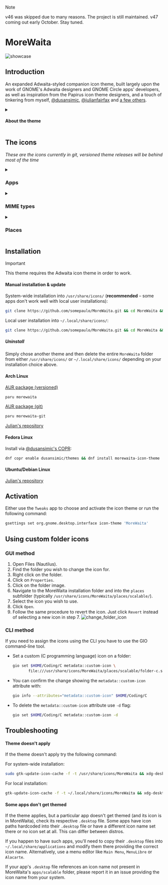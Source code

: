 > [!NOTE]
> v46 was skipped due to many reasons. The project is still maintained. v47 coming out early October. Stay tuned.

# MoreWaita

![showcase](https://repository-images.githubusercontent.com/543632052/3eca878b-6b04-49d9-a5f6-c369569fa610)

## Introduction

An expanded Adwaita-styled companion icon theme, built largely upon the work of GNOME's Adwaita designers and GNOME Circle apps' developers, as well as inspiration from the Papirus icon theme designers, and a touch of tinkering from myself, [@dusansimic](https://github.com/dusansimic), [@julianfairfax](https://github.com/julianfairfax) and [a few others](https://github.com/somepaulo/MoreWaita/graphs/contributors).

<details>
<summary><h4>About the theme</h4></summary>

The purpose of this theme is to provide third-party apps with a consistent look and feel in Gnome Shell.

The goal of MoreWaita is to add to Adwaita, not modify it, and to do roughly what Breeze does for KDE. This theme does not override any Adwaita icons, nor any Gnome Circle apps icons, nor icons that generally fit into the Adwaita paradigm (like Transmission GTK). Currently, this theme is way less all-inclusive than many others, but the aim is to be on par with Papirus some day. However, this is (mostly) a one-man hobby effort, albeit with some greatly appreciated help, so suggestions, requests, PRs and contributions are very welcome. Please read CONTRIBUTING.md before submitting PRs.

For most icons, especially branded ones, the general idea is to stay as close as possible to the original icons – to the point of using them in full – and giving them the distinct Adwaita 'perspective' and general flatness. One thing this theme deviates from is the Gnome colour palette in brand icons – MoreWaita keeps the brand colours.

This theme is built and tested against vanilla Gnome on Arch Linux. If an icon is in the theme, but is not applying to your app, please open an issue and mention the icon name referenced in your app's `.desktop` file.
</details>

## The icons

_These are the icons currently in git, versioned theme releases will be behind most of the time_
<details>
<summary><h3>Apps</h3></summary>

![icon](./apps/scalable/abiword.svg "Abiword")
![icon](./apps/scalable/gnome-aisleriot.svg "Aisleriot Solitaire")
![icon](./apps/scalable/alacritty.svg "Alacritty")
![icon](./apps/scalable/androidstudio.svg "Android Studio")
![icon](./apps/scalable/android-studio-canary.svg "Android Studio Canary")
![icon](./apps/scalable/anydesk.svg "AnyDesk")
![icon](./apps/scalable/ardour.svg "Ardour")
![icon](./apps/scalable/atomix.svg "Atomix")
![icon](./apps/scalable/audacity.svg "Audacity")
![icon](./apps/scalable/bitwarden.svg "Bitwarden")
![icon](./apps/scalable/bitwig-studio.svg "Bitwig Studio")
![icon](./apps/scalable/bleachbit.svg "Bleachbit")
![icon](./apps/scalable/blender.svg "Blender")
![icon](./apps/scalable/brave-desktop.svg "Brave")
![icon](./apps/scalable/dev.bsnes.bsnes.svg "BSNES")
![icon](./apps/scalable/btop.svg "Btop")
![icon](./apps/scalable/accessories-character-map.svg "Character Map")
![icon](./apps/scalable/calibre.svg "Calibre")
![icon](./apps/scalable/calibre-ebook-edit.svg "Calibre Editor")
![icon](./apps/scalable/calibre-viewer.svg "Calibre Viewer")
![icon](./apps/scalable/carla.svg "Carla")
![icon](./apps/scalable/carla-control.svg "Carla Control")
![icon](./apps/scalable/cawbird.svg "Cawbird")
![icon](./apps/scalable/chromium-browser.svg "Chromium")
![icon](./apps/scalable/clamtk.svg "ClamTK")
![icon](./apps/scalable/de.leopoldluley.Clapgrep.svg "Clapgrep")
![icon](./apps/scalable/com.github.rafostar.Clapper.svg "Clapper")
![icon](./apps/scalable/CMakeSetup.svg "CMake Setup")
![icon](./apps/scalable/org.cockpit_project.CockpitClient.svg "Cockpit Client")
![icon](./apps/scalable/codeblocks.svg "Code::Blocks")
![icon](./apps/scalable/code-oss.svg "Code OSS")
![icon](./apps/scalable/corectrl.svg "CoreCtrl")
![icon](./apps/scalable/cups.svg "CUPS")
![icon](./apps/scalable/darktable.svg "Darktable")
![icon](./apps/scalable/resolve.svg "DaVinci Resolve")
![icon](./apps/scalable/dbeaver.svg "DBeaver")
![icon](./apps/scalable/preferences-desktop-theme.svg "Desktop Preferences")
![icon](./apps/scalable/discord.svg "Discord")
![icon](./apps/scalable/discord-canary.svg "Discord Canary")
![icon](./apps/scalable/org.DolphinEmu.dolphin-emu.svg "Dolphin Emulator")
![icon](./apps/scalable/eclipse.svg "Eclipse")
![icon](./apps/scalable/electron.svg "Electron")
![icon](./apps/scalable/electrum.svg "Electrum")
![icon](./apps/scalable/io.element.Element.svg "Element")
![icon](./apps/scalable/enpass.svg "Enpass")
![icon](./apps/scalable/etcher.svg "Etcher")
![icon](./apps/scalable/facebook-messenger.svg "Facebook Messenger")
![icon](./apps/scalable/org.fdroid.Repomaker.svg "F-Droid Repomaker")
![icon](./apps/scalable/figma.svg "Figma")
![icon](./apps/scalable/filezilla.svg "FileZilla")
![icon](./apps/scalable/firefox.svg "Firefox")
![icon](./apps/scalable/firefox-developer-edition.svg "Firefox Developer Edition")
![icon](./apps/scalable/firewall-config.svg "Firewalld")
![icon](./apps/scalable/fish.svg "Fish Shell")
![icon](./apps/scalable/flightgear.svg "FlightGear")
![icon](./apps/scalable/fgcom.svg "FlightGear FGCom")
![icon](./apps/scalable/foobar2000.svg "Foobar 2000")
![icon](./apps/scalable/freac.svg "Fre:ac")
![icon](./apps/scalable/freetube.svg "FreeTube")
![icon](./apps/scalable/fuse-emulator.svg "Fuse Spectrum Emulator")
![icon](./apps/scalable/gda-browser-5.0.svg "Gda Browser")
![icon](./apps/scalable/gda-control-center.svg "Gda Control Center")
![icon](./apps/scalable/geany.svg "Geany")
![icon](./apps/scalable/genymotion.svg "Genymotion")
![icon](./apps/scalable/geogebra.svg "Geogebra")
![icon](./apps/scalable/gimp.svg "GIMP")
![icon](./apps/scalable/github-desktop.svg "GitHub Desktop")
![icon](./apps/scalable/gitkraken.svg "GitKraken")
![icon](./apps/scalable/godot.svg "Godot")
![icon](./apps/scalable/google-chrome.svg "Google Chrome")
![icon](./apps/scalable/google-earth.svg "Google Earth")
![icon](./apps/scalable/gparted.svg "GParted")
![icon](./apps/scalable/gpsd-logo.svg "GPSd")
![icon](./apps/scalable/grapejuice.svg "Grapejuice")
![icon](./apps/scalable/grapejuice-roblox-player.svg "Grapejuice Player")
![icon](./apps/scalable/grapejuice-roblox-studio.svg "Grapejuice Studio")
![icon](./apps/scalable/grub-customizer.svg "GRUB Customizer")
![icon](./apps/scalable/gsmartcontrol.svg "GSmartControl")
![icon](./apps/scalable/gufw.svg "GUFW")
![icon](./apps/scalable/fr.handbrake.ghb.svg "Handbrake")
![icon](./apps/scalable/hardinfo.svg "Hardinfo")
![icon](./apps/scalable/headlines.svg "Headlines")
![icon](./apps/scalable/heroic.svg "Heroic Launcher")
![icon](./apps/scalable/hp_logo.svg "HP")
![icon](./apps/scalable/htop.svg "Htop")
![icon](./apps/scalable/hwloc.svg "Hardware Locality")
![icon](./apps/scalable/org.inkscape.Inkscape.svg "Inkscape")
![icon](./apps/scalable/input-remapper.svg "Input Remapper")
![icon](./apps/scalable/insomnia.svg "Insomnia")
![icon](./apps/scalable/java-openjdk.svg "Java")
![icon](./apps/scalable/jdownloader.svg "JDownloader")
![icon](./apps/scalable/fleet.svg "JetBrains Fleet")
![icon](./apps/scalable/intellij.svg "JetBrains IntelliJ IDEA")
![icon](./apps/scalable/clion.svg "JetBrains CLion")
![icon](./apps/scalable/datagrip.svg "JetBrains DataGrip")
![icon](./apps/scalable/dataspell.svg "JetBrains DataSpell")
![icon](./apps/scalable/goland.svg "JetBrains GoLand")
![icon](./apps/scalable/phpstorm.svg "JetBrains PhpStorm")
![icon](./apps/scalable/pycharm.svg "JetBrains PyCharm")
![icon](./apps/scalable/rider.svg "JetBrains Rider")
![icon](./apps/scalable/rubymine.svg "JetBrains RubyMine")
![icon](./apps/scalable/webstorm.svg "JetBrains WebStorm")
![icon](./apps/scalable/jetbrains-toolbox.svg "JetBrains Toolbox")
![icon](./apps/scalable/joplin.svg "Joplin")
![icon](./apps/scalable/josm.svg "JOSM")
![icon](./apps/scalable/jupyter.svg "Jupyter")
![icon](./apps/scalable/kate.svg "Kate")
![icon](./apps/scalable/keepassxc.svg "Keepass XC")
![icon](./apps/scalable/kdenlive.svg "KDEnlive")
![icon](./apps/scalable/kitty.svg "Kitty")
![icon](./apps/scalable/kolourpaint.svg "Kolourpaint")
![icon](./apps/scalable/krita.svg "Krita")
![icon](./apps/scalable/kruler.svg "Kruler")
![icon](./apps/scalable/kvantum.svg "Kvantum")
![icon](./apps/scalable/libreoffice-writer.svg "LibreOffice Writer")
![icon](./apps/scalable/libreoffice-calc.svg "LibreOffice Calc")
![icon](./apps/scalable/libreoffice-impress.svg "LibreOffice Impress")
![icon](./apps/scalable/libreoffice-draw.svg "LibreOffice Draw")
![icon](./apps/scalable/libreoffice-math.svg "LibreOffice Math")
![icon](./apps/scalable/libreoffice-base.svg "LibreOffice Base")
![icon](./apps/scalable/libreoffice-chart.svg "LibreOffice Chart")
![icon](./apps/scalable/libreoffice-basic.svg "LibreOffice Basic")
![icon](./apps/scalable/libreoffice-startcenter.svg "LibreOffice StartCenter")
![icon](./apps/scalable/librewolf.svg "Librewolf")
![icon](./apps/scalable/liferea.svg "Liferea")
![icon](./apps/scalable/logseq.svg "Logseq")
![icon](./apps/scalable/lvim.svg "LunarVim")
![icon](./apps/scalable/mailspring.svg "Mailspring")
![icon](./apps/scalable/mathematica.svg "Mathematica")
![icon](./apps/scalable/mattermost.svg "Mattermost")
![icon](./apps/scalable/MediathekView.svg "MediathekView")
![icon](./apps/scalable/mediainfo.svg "Mediainfo")
![icon](./apps/scalable/com.tonikelope.MegaBasterd.svg "MegaBasterd")
![icon](./apps/scalable/net.kuribo64.melonDS.svg "melonDS")
![icon](./apps/scalable/menulibre.svg "Menulibre")
![icon](./apps/scalable/micro.svg "Micro")
![icon](./apps/scalable/microsoft-edge.svg "Microsoft Edge")
![icon](./apps/scalable/minecraft.svg "Minecraft")
![icon](./apps/scalable/mockoon.svg "Mockoon")
![icon](./apps/scalable/monero.svg "Monero")
![icon](./apps/scalable/mpv.svg "mpv")
![icon](./apps/scalable/mumble.svg "Mumble")
![icon](./apps/scalable/nvim.svg "Neovim")
![icon](./apps/scalable/gnome-nettool.svg "Network Tools")
![icon](./apps/scalable/preferences-system-network.svg "Network Preferences")
![icon](./apps/scalable/network-wired.svg "Network Wired")
![icon](./apps/scalable/nextcloud.svg "NextCloud")
![icon](./apps/scalable/nufraw.svg "nUFRaw")
![icon](./apps/scalable/nvidia.svg "nVidia Settings")
![icon](./apps/scalable/nvtop.svg "NVTOP")
![icon](./apps/scalable/com.obsproject.Studio.svg "OBS Studio")
![icon](./apps/scalable/obsidian.svg "Obsidian")
![icon](./apps/scalable/onetagger.svg "One Tagger")
![icon](./apps/scalable/org.onlyoffice.desktopeditors.svg "ONLYOFFICE")
![icon](./apps/scalable/openra-cnc.svg "OpenRA Command & Conquer")
![icon](./apps/scalable/openra-d2k.svg "OpenRA Dune 2000")
![icon](./apps/scalable/openra-ra.svg "OpenRA Red Alert")
![icon](./apps/scalable/opera.svg "Opera")
![icon](./apps/scalable/osmscout-server.svg "OSM Scout")
![icon](./apps/scalable/pacseek.svg "Pacseek")
![icon](./apps/scalable/pamac.svg "Pamac")
![icon](./apps/scalable/org.parlatype.Parlatype.svg "Parlatype")
![icon](./apps/scalable/pavucontrol.svg "PulseAudio Volume Control")
![icon](./apps/scalable/pidgin.svg "Pidgin")
![icon](./apps/scalable/net.poedit.Poedit.svg "Poedit")
![icon](./apps/scalable/popcorntime.svg "Popcorn Time")
![icon](./apps/scalable/postman.svg "Postman")
![icon](./apps/scalable/org.gnome.PowerStats.svg "Power Statistics")
![icon](./apps/scalable/prismlauncher.svg "Prism Launcher")
![icon](./apps/scalable/projectM.svg "projectM")
![icon](./apps/scalable/protonmail-bridge.svg "Proton Mail")
![icon](./apps/scalable/protonmail-ie.svg "Proton Mail Import Export App")
![icon](./apps/scalable/protonvpn-gui.svg "Proton VPN")
![icon](./apps/scalable/pulsar.svg "Pulsar")
![icon](./apps/scalable/pure-maps.svg "Pure Maps")
![icon](./apps/scalable/qbittorrent.svg "qBitTorrent")
![icon](./apps/scalable/qt5ct.svg "Qt Control Center")
![icon](./apps/scalable/assistant.svg "Qt Assistant")
![icon](./apps/scalable/qdbusviewer.svg "Qt dbus Viewer")
![icon](./apps/scalable/QtProject-designer.svg "Qt Designer")
![icon](./apps/scalable/linguist.svg "Qt Linguist")
![icon](./apps/scalable/qv4l2.svg "Qt Video for Linux Utility")
![icon](./apps/scalable/io.github.quodlibet.QuodLibet.svg "QuodLibet")
![icon](./apps/scalable/io.github.quodlibet.ExFalso.svg "ExFalso")
![icon](./apps/scalable/qutebrowser.svg "Qute Browser")
![icon](./apps/scalable/rawtherapee.svg "RawTherapee")
![icon](./apps/scalable/retroarch.svg "Retro Arch")
![icon](./apps/scalable/rstudio.svg "RStudio")
![icon](./apps/scalable/rustdesk.svg "RustDesk")
![icon](./apps/scalable/saber.svg "Saber")
![icon](./apps/scalable/scrcpy.svg "Scrcpy")
![icon](./apps/scalable/guiscrcpy.svg "GUI Scrcpy")
![icon](./apps/scalable/scribus.svg "Scribus")
![icon](./apps/scalable/session-desktop.svg "Session")
![icon](./apps/scalable/setzer.svg "Setzer")
![icon](./apps/scalable/shotwell.svg "Shotwell")
![icon](./apps/scalable/one.alynx.showmethekey.svg "Show Me the Key")
![icon](./apps/scalable/signal-desktop.svg "Signal")
![icon](./apps/scalable/skypeforlinux.svg "Skype")
![icon](./apps/scalable/slack.svg "Slack")
![icon](./apps/scalable/system-software-install.svg "Software")
![icon](./apps/scalable/soundconverter.svg "Sound Converter")
![icon](./apps/scalable/spek.svg "Spek")
![icon](./apps/scalable/spotify.svg "Spotify")
![icon](./apps/scalable/spyder.svg "Spyder")
![icon](./apps/scalable/standard-notes.svg "Standard Notes")
![icon](./apps/scalable/steam-icon.svg "Steam")
![icon](./apps/scalable/stellarium.svg "Stellarium")
![icon](./apps/scalable/stoken-gui.svg "Security Token")
![icon](./apps/scalable/strawberry.svg "Strawberry")
![icon](./apps/scalable/sublime-merge.svg "Sublime Merge")
![icon](./apps/scalable/sublime-text.svg "Sublime Text")
![icon](./apps/scalable/surfshark.svg "Surfshark")
![icon](./apps/scalable/syncthing-gtk.svg "Syncthing")
![icon](./apps/scalable/teams.svg "Teams")
![icon](./apps/scalable/TeamViewer.svg "TeamViewer")
![icon](./apps/scalable/telegram.svg "Telegram")
![icon](./apps/scalable/texstudio.svg "Texstudio")
![icon](./apps/scalable/thunderbird.svg "Thunderbird")
![icon](./apps/scalable/todoist.svg "Todoist")
![icon](./apps/scalable/tor-browser.svg "TOR Browser")
![icon](./apps/scalable/unityhub.svg "Unity Hub")
![icon](./apps/scalable/unity-editor-icon.svg "Unity Editor")
![icon](./apps/scalable/viber.svg "Viber")
![icon](./apps/scalable/vim.svg "Vim")
![icon](./apps/scalable/virtualbox.svg "VirtualBox")
![icon](./apps/scalable/virt-manager.svg "Virtual Machine Manager")
![icon](./apps/scalable/visual-studio-code.svg "Visual Studio Code")
![icon](./apps/scalable/vivaldi.svg "Vivaldi")
![icon](./apps/scalable/vlc.svg "VLC")
![icon](./apps/scalable/vmware-workstation.svg "VMware Workstation")
![icon](./apps/scalable/vscodium.svg "VSCodium")
![icon](./apps/scalable/warpinator.svg "Warpinator")
![icon](./apps/scalable/com.github.eneshecan.WhatsAppForLinux.svg "WhatsApp")
![icon](./apps/scalable/windscribe.svg "Windscribe")
![icon](./apps/scalable/xdvi.svg "xdvi")
![icon](./apps/scalable/xsane.svg "xSane")
![icon](./apps/scalable/yandex-browser.svg "Yandex Browser")
![icon](./apps/scalable/yuzu.svg "Yuzu")
![icon](./apps/scalable/zed.svg "Zed")
![icon](./apps/scalable/Zoom.svg "Zoom")
![icon](./apps/scalable/zrythm.svg "Zrythm")
</details>
<details>
<summary><h3>MIME types</h3></summary>

![icon](./mimes/scalable/android-package-archive.svg "APK")
![icon](./mimes/scalable/application-x-iso9600-appimage.svg "AppImage") 
![icon](./mimes/scalable/application-x-deb.svg "deb")
![icon](./mimes/scalable/application-vnd.flatpak.svg "Flatpak") 
![icon](./mimes/scalable/application-x-rpm.svg "rpm")
![icon](./mimes/scalable/application-vnd.snap.svg "Snap")
![icon](./mimes/scalable/application-x-cd-image.svg "CD Image")
![icon](./mimes/scalable/application-x-java-archive.svg "Java Archive")
![icon](./mimes/scalable/application-vnd.adobe.aftereffects.project.svg "Adobe AfterEffects Project") 
![icon](./mimes/scalable/application-illustrator.svg "Adobe Illustrator")
![icon](./mimes/scalable/application-x-adobe-indesign.svg "Adobe InDesign")
![icon](./mimes/scalable/application-x-photoshop.svg "Adobe Photoshop")
![icon](./mimes/scalable/application-vnd.adobe.xd.svg "Adobe XD")
![icon](./mimes/scalable/application-x-audacity-project.svg "Audacity Project")
![icon](./mimes/scalable/application-octet-stream.svg "Binary")
![icon](./mimes/scalable/application-x-bitwig-studio.svg "Bitwig Studio")
![icon](./mimes/scalable/com.bitwig.BitwigStudio.audio-x.dawproject.svg "Bitwig Studio Project")
![icon](./mimes/scalable/text-x-c.svg "C")
![icon](./mimes/scalable/text-x-chdr.svg "C Header")
![icon](./mimes/scalable/text-x-cpp.svg "C++")
![icon](./mimes/scalable/text-x-cpphdr.svg "C++ Header")
![icon](./mimes/scalable/text-x-csharp.svg "C#")
![icon](./mimes/scalable/application-vnd.comicbook+zip.svg "Comic Book")
![icon](./mimes/scalable/text-css.svg "CSS")
![icon](./mimes/scalable/application-epub+zip.svg "eBook")
![icon](./mimes/scalable/text-x-go.svg "Go")
![icon](./mimes/scalable/application-x-godot-project.svg "Godot Project")
![icon](./mimes/scalable/application-vnd.iccprofile.svg "ICC Profile")
![icon](./mimes/scalable/text-x-java.svg "java")
![icon](./mimes/scalable/text-x-javascript.svg "JavaScript")
![icon](./mimes/scalable/application-json.svg "JSON")
![icon](./mimes/scalable/text-x-lua.svg "Lua")
![icon](./mimes/scalable/text-x-makefile.svg "Makefile")
![icon](./mimes/scalable/application-mathematica.svg "Mathematica")
![icon](./mimes/scalable/text-x-markdown.svg "Markdown")
![icon](./mimes/scalable/text-x-meson.svg "Meson")
![icon](./mimes/scalable/application-x-model.svg "Model")
![icon](./mimes/scalable/oasis-text.svg "Office Document")
![icon](./mimes/scalable/oasis-spreadsheet.svg "Office Spreadsheet")
![icon](./mimes/scalable/oasis-presentation.svg "Office Presentation")
![icon](./mimes/scalable/oasis-drawing.svg "Office Drawing")
![icon](./mimes/scalable/oasis-web.svg "Office HTML")
![icon](./mimes/scalable/oasis-database.svg "Office Database")
![icon](./mimes/scalable/oasis-formula.svg "Office Formula")
![icon](./mimes/scalable/oasis-master-document.svg "Office Master Document")
![icon](./mimes/scalable/oasis-empty.svg "Office Empty")
![icon](./mimes/scalable/oasis-text-template.svg "Office Document Template")
![icon](./mimes/scalable/oasis-spreadsheet-template.svg "Office Spreadsheet Template")
![icon](./mimes/scalable/oasis-presentation-template.svg "Office Presentation Template")
![icon](./mimes/scalable/oasis-drawing-template.svg "Office Drawing Template")
![icon](./mimes/scalable/oasis-web-template.svg "Office HTML Template")
![icon](./mimes/scalable/oasis-database-template.svg "Office Database Template")
![icon](./mimes/scalable/oasis-formula-template.svg "Office Formula Template")
![icon](./mimes/scalable/oasis-master-document-template.svg "Office Master Document Template")
![icon](./mimes/scalable/oasis-empty-template.svg "Office Empty Template")
![icon](./mimes/scalable/text-x-patch.svg "Patch")
![icon](./mimes/scalable/application-x-perl.svg "Perl")
![icon](./mimes/scalable/application-pgp-encrypted.svg "PGP Encrypted")
![icon](./mimes/scalable/application-pgp-keys.svg "PGP Key")
![icon](./mimes/scalable/application-pgp-signature.svg "PGP Signature")
![icon](./mimes/scalable/application-pkix-cert.svg "PGP Certificate")
![icon](./mimes/scalable/application-x-php.svg "PHP")
![icon](./mimes/scalable/application-postscript.svg "PostScript")
![icon](./mimes/scalable/text-x-python.svg "Python")
![icon](./mimes/scalable/application-x-python-bytecode.svg "Python Bytecode")
![icon](./mimes/scalable/text-x-r.svg "R")
![icon](./mimes/scalable/text-x-r-markdown.svg "R Markdown")
![icon](./mimes/scalable/text-x-ruby.svg "Ruby")
![icon](./mimes/scalable/text-rust.svg "Rust")
![icon](./mimes/scalable/application-vnd.scribus.svg "Scribus")
![icon](./mimes/scalable/text-x-script.svg "Shell Script")
![icon](./mimes/scalable/application-x-subrip.svg "Subtitles")
![icon](./mimes/scalable/text-x-tex.svg "TEX")
![icon](./mimes/scalable/application-x-theme.svg "Theme")
![icon](./mimes/scalable/application-toml.svg "TOML")
![icon](./mimes/scalable/application-x-bittorrent.svg "Torrent")
![icon](./mimes/scalable/text-x-gettext-translation.svg "Translation")
![icon](./mimes/scalable/text-x-gettext-translation-template.svg "Translation Template")
![icon](./mimes/scalable/application-x-gettext-translation.svg "Translation Compiled")
![icon](./mimes/scalable/text-x-typescript.svg "TypeScript")
![icon](./mimes/scalable/text-x-vala.svg "Vala")
![icon](./mimes/scalable/application-xml.svg "XML")
![icon](./mimes/scalable/application-x-xopp.svg "xApp")
![icon](./mimes/scalable/application-x-yaml.svg "YAML")
![icon](./mimes/scalable/virtualbox-hdd.svg "VirtualBox HDD Image")
![icon](./mimes/scalable/virtualbox-ova.svg "VirtualBox OVA Image")
![icon](./mimes/scalable/virtualbox-ovf.svg "VirtualBox OVF Image")
![icon](./mimes/scalable/virtualbox-vbox.svg "VirtualBox VBox Image")
![icon](./mimes/scalable/virtualbox-vbox-extpack.svg "VirtualBox VBox Extension Pack Image")
![icon](./mimes/scalable/virtualbox-vdi.svg "VirtualBox VDI Image")
![icon](./mimes/scalable/virtualbox-vhd.svg "VirtualBox VHD Image")
![icon](./mimes/scalable/virtualbox-vmdk.svg "VirtualBox VMDK Image")
</details>
<details>
<summary><h3>Places</h3></summary>

![icon](./places/scalable/folder-appimage.svg "AppImage")
![icon](./places/scalable/folder-archlinux.svg "Arch Linux")
![icon](./places/scalable/folder-arduino.svg "Arduino")
![icon](./places/scalable/folder-backup.svg "Backup")
![icon](./places/scalable/folder-bitwig.svg "Bitwig")
![icon](./places/scalable/folder-blender.svg "Blender")
![icon](./places/scalable/folder-books.svg "Books")
![icon](./places/scalable/folder-c.svg "C")
![icon](./places/scalable/folder-camera.svg "Camera")
![icon](./places/scalable/folder-code.svg "Code")
![icon](./places/scalable/folder-codeberg.svg "Codeberg")
![icon](./places/scalable/folder-cplusplus.svg "C++")
![icon](./places/scalable/folder-csharp.svg "C#")
![icon](./places/scalable/folder-dropbox.svg "Dropbox")
![icon](./places/scalable/folder-emacs.svg "Emacs")
![icon](./places/scalable/folder-fedora.svg "Fedora")
![icon](./places/scalable/folder-freecad.svg "FreeCAD")
![icon](./places/scalable/folder-games.svg "Games")
![icon](./places/scalable/folder-gimp.svg "GIMP")
![icon](./places/scalable/folder-git.svg "Git")
![icon](./places/scalable/folder-github.svg "GitHub")
![icon](./places/scalable/folder-gitlab.svg "GitLab")
![icon](./places/scalable/folder-gnome.svg "GNOME")
![icon](./places/scalable/folder-go.svg "GO")
![icon](./places/scalable/folder-godot.svg "Godot")
![icon](./places/scalable/folder-inkscape.svg "Inkscape")
![icon](./places/scalable/folder-java.svg "Java")
![icon](./places/scalable/folder-kde.svg "KDE")
![icon](./places/scalable/folder-kicad.svg "KiCad")
![icon](./places/scalable/folder-lua.svg "Lua")
![icon](./places/scalable/folder-mega.svg "Mega")
![icon](./places/scalable/folder-money.svg "Money")
![icon](./places/scalable/folder-neovim.svg "Neovim")
![icon](./places/scalable/folder-nextcloud.svg "NextCloud")
![icon](./places/scalable/folder-openscad.svg "OpenSCAD")
![icon](./places/scalable/folder-opensuse.svg "OpenSUSE")
![icon](./places/scalable/folder-private.svg "Private")
![icon](./places/scalable/folder-projects.svg "Projects")
![icon](./places/scalable/folder-python.svg "Python")
![icon](./places/scalable/folder-r.svg "R")
![icon](./places/scalable/folder-redhat.svg "Red Hat")
![icon](./places/scalable/folder-ruby.svg "Ruby")
![icon](./places/scalable/folder-rust.svg "Rust")
![icon](./places/scalable/folder-school.svg "School")
![icon](./places/scalable/folder-screencast.svg "Screencast")
![icon](./places/scalable/folder-screenshot.svg "Screenshot")
![icon](./places/scalable/folder-shell.svg "Shell")
![icon](./places/scalable/folder-syncthing.svg "Syncthing")
![icon](./places/scalable/folder-temp.svg "Temp")
![icon](./places/scalable/folder-ubuntu.svg "Ubuntu")
![icon](./places/scalable/folder-vala.svg "Vala")
![icon](./places/scalable/folder-work.svg "Work")

### Legacy Places
![icon](./places/scalable/folder-appimage-legacy.svg "AppImage")
![icon](./places/scalable/folder-archlinux-legacy.svg "Arch Linux")
![icon](./places/scalable/folder-arduino-legacy.svg "Arduino")
![icon](./places/scalable/folder-backup-legacy.svg "Backup")
![icon](./places/scalable/folder-bitwig-legacy.svg "Bitwig")
![icon](./places/scalable/folder-blender-legacy.svg "Blender")
![icon](./places/scalable/folder-books-legacy.svg "Books")
![icon](./places/scalable/folder-c-legacy.svg "C")
![icon](./places/scalable/folder-camera-legacy.svg "Camera")
![icon](./places/scalable/folder-code-legacy.svg "Code")
![icon](./places/scalable/folder-codeberg-legacy.svg "Codeberg")
![icon](./places/scalable/folder-cplusplus-legacy.svg "C++")
![icon](./places/scalable/folder-csharp-legacy.svg "C#")
![icon](./places/scalable/folder-dropbox-legacy.svg "Dropbox")
![icon](./places/scalable/folder-emacs-legacy.svg "Emacs")
![icon](./places/scalable/folder-fedora-legacy.svg "Fedora")
![icon](./places/scalable/folder-freecad-legacy.svg "FreeCAD")
![icon](./places/scalable/folder-games-legacy.svg "Games")
![icon](./places/scalable/folder-gimp-legacy.svg "GIMP")
![icon](./places/scalable/folder-git-legacy.svg "Git")
![icon](./places/scalable/folder-github-legacy.svg "GitHub")
![icon](./places/scalable/folder-gitlab-legacy.svg "GitLab")
![icon](./places/scalable/folder-gnome-legacy.svg "GNOME")
![icon](./places/scalable/folder-go-legacy.svg "GO")
![icon](./places/scalable/folder-godot-legacy.svg "Godot")
![icon](./places/scalable/folder-inkscape-legacy.svg "Inkscape")
![icon](./places/scalable/folder-java-legacy.svg "Java")
![icon](./places/scalable/folder-kde-legacy.svg "KDE")
![icon](./places/scalable/folder-kicad-legacy.svg "KiCad")
![icon](./places/scalable/folder-lua-legacy.svg "Lua")
![icon](./places/scalable/folder-mega-legacy.svg "Mega")
![icon](./places/scalable/folder-money-legacy.svg "Money")
![icon](./places/scalable/folder-neovim-legacy.svg "Neovim")
![icon](./places/scalable/folder-nextcloud-legacy.svg "NextCloud")
![icon](./places/scalable/folder-openscad-legacy.svg "OpenSCAD")
![icon](./places/scalable/folder-opensuse-legacy.svg "OpenSUSE")
![icon](./places/scalable/folder-private-legacy.svg "Private")
![icon](./places/scalable/folder-projects-legacy.svg "Projects")
![icon](./places/scalable/folder-python-legacy.svg "Python")
![icon](./places/scalable/folder-r-legacy.svg "R")
![icon](./places/scalable/folder-redhat-legacy.svg "Red Hat")
![icon](./places/scalable/folder-ruby-legacy.svg "Ruby")
![icon](./places/scalable/folder-rust-legacy.svg "Rust")
![icon](./places/scalable/folder-school-legacy.svg "School")
![icon](./places/scalable/folder-screencast-legacy.svg "Screencast")
![icon](./places/scalable/folder-screenshot-legacy.svg "Screenshot")
![icon](./places/scalable/folder-shell-legacy.svg "Shell")
![icon](./places/scalable/folder-syncthing-legacy.svg "Syncthing")
![icon](./places/scalable/folder-temp-legacy.svg "Temp")
![icon](./places/scalable/folder-ubuntu-legacy.svg "Ubuntu")
![icon](./places/scalable/folder-vala-legacy.svg "Vala")
![icon](./places/scalable/folder-work-legacy.svg "Work")
</details>

## Installation

> [!IMPORTANT]
> This theme requires the Adwaita icon theme in order to work.

#### Manual installation & update

System-wide installation into `/usr/share/icons/` (**recommended** – some apps don't work well with local user installations):

```sh
git clone https://github.com/somepaulo/MoreWaita.git && cd MoreWaita && sudo ./install.sh
```

Local user installation into `~/.local/share/icons/`:

```sh
git clone https://github.com/somepaulo/MoreWaita.git && cd MoreWaita && ./install.sh
```

##### Uninstall

Simply chose another theme and then delete the entire `MoreWaita` folder from either `/usr/share/icons/` or `~/.local/share/icons/` depending on your installation choice above.

#### Arch Linux

[AUR package (versioned)](https://aur.archlinux.org/packages/morewaita)

```sh
paru morewaita
```

[AUR package (git)](https://aur.archlinux.org/packages/morewaita-git)

```sh
paru morewaita-git
```

[Julian's repository](https://gitlab.com/julianfairfax/package-repo#how-to-add-repository-for-arch-based-linux-distributions)

#### Fedora Linux

Install via [@dusansimic's COPR](https://copr.fedorainfracloud.org/coprs/dusansimic/themes):

```sh
dnf copr enable dusansimic/themes && dnf install morewaita-icon-theme
```

#### Ubuntu/Debian Linux

[Julian's repository](https://gitlab.com/julianfairfax/package-repo#how-to-add-repository-for-debian-based-linux-distributions)

## Activation

Either use the `Tweaks` app to choose and activate the icon theme or run the following command:

```sh
gsettings set org.gnome.desktop.interface icon-theme 'MoreWaita'
```

## Using custom folder icons

### GUI method

1. Open Files (Nautilus).
2. Find the folder you wish to change the icon for.
3. Right click on the folder.
4. Click on `Properties`.
5. Click on the folder image.
6. Navigate to the MoreWaita installation folder and into the `places` subfolder (typically `/usr/share/icons/MoreWaita/places/scalable/`).
7. Select the icon you wish to use.
8. Click `Open`.
9. Follow the same procedure to revert the icon. Just click `Revert` instead of selecting a new icon in step 7.
![change_folder_icon](https://github.com/somepaulo/MoreWaita/assets/15643750/05e88cbc-3c77-4e1b-a8bd-3e15b84972fa)

### CLI method

If you need to assign the icons using the CLI you have to use the GIO command-line tool.

- Set a custom (C programming language) icon on a folder:

    ```sh
    gio set $HOME/Coding/C metadata::custom-icon \
           file:///usr/share/icons/MoreWaita/places/scalable/folder-c.svg
    ```

- You can confirm the change showing the `metadata::custom-icon` attribute with:

    ```sh
    gio info --attributes="metadata::custom-icon" $HOME/Coding/C
    ```

- To delete the `metadata::custom-icon` attribute use `-d` flag:

    ```sh
    gio set $HOME/Coding/C metadata::custom-icon -d
    ```

## Troubleshooting

#### Theme doesn't apply

If the theme doesn't apply try the following command:

For system-wide installation:

```sh
sudo gtk-update-icon-cache -f -t /usr/share/icons/MoreWaita && xdg-desktop-menu forceupdate
```

For local installation:

```sh
gtk-update-icon-cache -f -t ~/.local/share/icons/MoreWaita && xdg-desktop-menu forceupdate
```

#### Some apps don't get themed

If the theme applies, but a particular app doesn't get themed (and its icon is in MoreWaita), check its respective `.desktop` file. Some apps have icon paths hardcoded into their `.desktop` file or have a different icon name set there or no icon set at all. This can differ between distros.

If you happen to have such apps, you'll need to copy their `.desktop` files into `~/.local/share/applications` and modify them there providing the correct icon name. Alternatively, use a menu editor like `Main Menu`, `MenuLibre` or `Alacarte`.

If your app's `.desktop` file references an icon name not present in MoreWaita's `apps/scalable` folder, please report it in an issue providing the icon name from your system.
